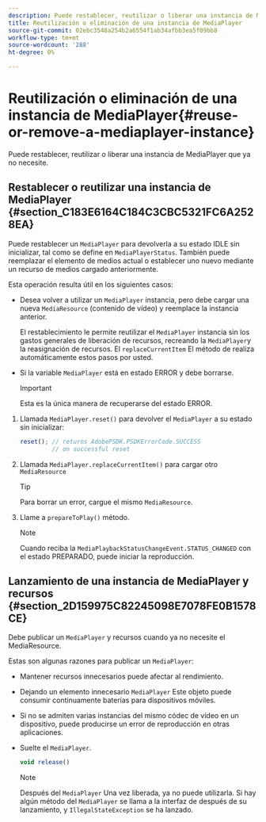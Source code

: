 ```yaml
---
description: Puede restablecer, reutilizar o liberar una instancia de MediaPlayer que ya no necesite.
title: Reutilización o eliminación de una instancia de MediaPlayer
source-git-commit: 02ebc3548a254b2a6554f1ab34afbb3ea5f09bb8
workflow-type: tm+mt
source-wordcount: '288'
ht-degree: 0%

---
```


# Reutilización o eliminación de una instancia de MediaPlayer{#reuse-or-remove-a-mediaplayer-instance}

Puede restablecer, reutilizar o liberar una instancia de MediaPlayer que ya no necesite.

## Restablecer o reutilizar una instancia de MediaPlayer {#section_C183E6164C184C3CBC5321FC6A2528EA}

Puede restablecer un `MediaPlayer` para devolverla a su estado IDLE sin inicializar, tal como se define en `MediaPlayerStatus`. También puede reemplazar el elemento de medios actual o establecer uno nuevo mediante un recurso de medios cargado anteriormente.

Esta operación resulta útil en los siguientes casos:

* Desea volver a utilizar un `MediaPlayer` instancia, pero debe cargar una nueva `MediaResource` (contenido de vídeo) y reemplace la instancia anterior.

  El restablecimiento le permite reutilizar el `MediaPlayer` instancia sin los gastos generales de liberación de recursos, recreando la `MediaPlayer`y la reasignación de recursos. El `replaceCurrentItem` El método de realiza automáticamente estos pasos por usted.

* Si la variable `MediaPlayer` está en estado ERROR y debe borrarse.

  >[!IMPORTANT]
  >
  >Esta es la única manera de recuperarse del estado ERROR.

1. Llamada `MediaPlayer.reset()` para devolver el `MediaPlayer` a su estado sin inicializar:

   ```js
   reset(); // returns AdobePSDK.PSDKErrorCode.SUCCESS 
            // on successful reset
   ```

1. Llamada `MediaPlayer.replaceCurrentItem()` para cargar otro `MediaResource`

   >[!TIP]
   >
   >Para borrar un error, cargue el mismo `MediaResource`.

1. Llame a `prepareToPlay()` método.

   >[!NOTE]
   >
   >Cuando reciba la `MediaPlaybackStatusChangeEvent.STATUS_CHANGED` con el estado PREPARADO, puede iniciar la reproducción.

## Lanzamiento de una instancia de MediaPlayer y recursos {#section_2D159975C82245098E7078FE0B1578CE}

Debe publicar un `MediaPlayer` y recursos cuando ya no necesite el MediaResource.

Estas son algunas razones para publicar un `MediaPlayer`:

* Mantener recursos innecesarios puede afectar al rendimiento.
* Dejando un elemento innecesario `MediaPlayer` Este objeto puede consumir continuamente baterías para dispositivos móviles.
* Si no se admiten varias instancias del mismo códec de vídeo en un dispositivo, puede producirse un error de reproducción en otras aplicaciones.

* Suelte el `MediaPlayer`.

  ```js
  void release()
  ```

  >[!NOTE]
  >
  >Después del `MediaPlayer` Una vez liberada, ya no puede utilizarla. Si hay algún método del `MediaPlayer` se llama a la interfaz de después de su lanzamiento, y `IllegalStateException` se ha lanzado.
